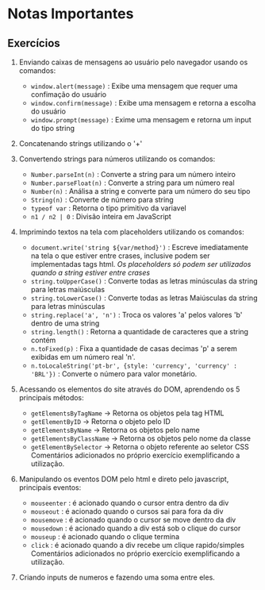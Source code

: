 # Notas Importantes

## Exercícios

01. Enviando caixas de mensagens ao usuário pelo navegador usando os comandos:
    * `window.alert(message)` : Exibe uma mensagem que requer uma confimação do usuário
    * `window.confirm(message)` : Exibe uma mensagem e retorna a escolha do usuário
    * `window.prompt(message)` : Exime uma mensagem e retorna um input do tipo string

02. Concatenando strings utilizando o '+'

03. Convertendo strings para números utilizando os comandos:
    * `Number.parseInt(n)` : Converte a string para um número inteiro
    * `Number.parseFloat(n)` : Converte a string para um número real
    * `Number(n)` : Análisa a string e converte para um número do seu tipo
    * `String(n)` : Converte de número para string
    * `typeof var` : Retorna o tipo primitivo da variavel
    * `n1 / n2 | 0` : Divisão inteira em JavaScript

04. Imprimindo textos na tela com placeholders utilizando os comandos:
    * `document.write('string ${var/method}')` : Escreve imediatamente na tela o que estiver entre crases, inclusive podem ser implementadas tags html. *Os placeholders só podem ser utilizados quando a string estiver entre crases*
    * `string.toUpperCase()` : Converte todas as letras minúsculas da string para letras maiúsculas
    * `string.toLowerCase()` : Converte todas as letras Maiúsculas da string para letras minúsculas
    * `string.replace('a', 'n')` : Troca os valores 'a' pelos valores 'b' dentro de uma string
    * `string.length()` : Retorna a quantidade de caracteres que a string contém
    * `n.toFixed(p)` : Fixa a quantidade de casas decimas 'p' a serem exibidas em um número real 'n'.
    * `n.toLocaleString('pt-br', {style: 'currency', 'currency' : 'BRL'})` : Converte o número para valor monetário.

05. Acessando os elementos do site através do DOM, aprendendo os 5 principais métodos:
    * `getElementsByTagName` -> Retorna os objetos pela tag HTML
    * `getElementByID` -> Retorna o objeto pelo ID
    * `getElementsByName` -> Retorna os objetos pelo name
    * `getElementsByClassName` -> Retorna os objetos pelo nome da classe
    * `getElementBySelector` -> Retorna o objeto referente ao seletor CSS
    Comentários adicionados no próprio exercício exemplificando a utilização.

06. Manipulando os eventos DOM pelo html e direto pelo javascript, principais eventos:
    * `mouseenter` : é acionado quando o cursor entra dentro da div
    * `mouseout` : é acionado quando o cursos sai para fora da div
    * `mousemove` : é acionado quando o cursor se move dentro da div
    * `mousedown` : é acionado quando a div está sob o clique do cursor
    * `mouseup` : é acionado quando o clique termina
    * `click` : é acionado quando a div recebe um clique rapido/simples
    Comentários adicionados no próprio exercício exemplificando a utilização.

07. Criando inputs de numeros e fazendo uma soma entre eles.